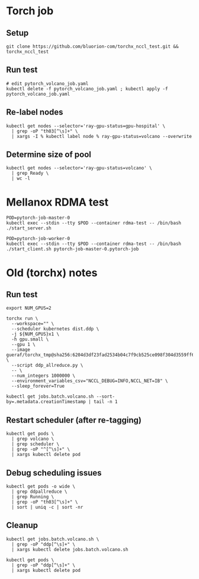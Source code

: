 # Torch job
## Setup
```
git clone https://github.com/bluorion-com/torchx_nccl_test.git && torchx_nccl_test
```

## Run test
```
# edit pytorch_volcano_job.yaml
kubectl delete -f pytorch_volcano_job.yaml ; kubectl apply -f pytorch_volcano_job.yaml
```

## Re-label nodes
```
kubectl get nodes --selector='ray-gpu-status=gpu-hospital' \
  | grep -oP "th03[^\s]+" \
  | xargs -I % kubectl label node % ray-gpu-status=volcano --overwrite
```

## Determine size of pool
```
kubectl get nodes --selector='ray-gpu-status=volcano' \
  | grep Ready \
  | wc -l

```

# Mellanox RDMA test
```
POD=pytorch-job-master-0
kubectl exec --stdin --tty $POD --container rdma-test -- /bin/bash
./start_server.sh
```

```
POD=pytorch-job-worker-0
kubectl exec --stdin --tty $POD --container rdma-test -- /bin/bash
./start_client.sh pytorch-job-master-0.pytorch-job
```

# Old (torchx) notes

## Run test
```
export NUM_GPUS=2

torchx run \
  --workspace="" \
  --scheduler kubernetes dist.ddp \
  -j ${NUM_GPUS}x1 \
  -h gpu.small \
  --gpu 1 \
  --image gueraf/torchx_tmp@sha256:6204d3df23fad2534b04c7f9cb525ce098f304d3559ff6218474ba9396d3e7d7 \
  --script ddp_allreduce.py \
  -- \
  --num_integers 1000000 \
  --environment_variables_csv="NCCL_DEBUG=INFO,NCCL_NET=IB" \
  --sleep_forever=True

kubectl get jobs.batch.volcano.sh --sort-by=.metadata.creationTimestamp | tail -n 1
```

## Restart scheduler (after re-tagging)
```
kubectl get pods \
  | grep volcano \
  | grep scheduler \
  | grep -oP "^[^\s]+" \
  | xargs kubectl delete pod
```
## Debug scheduling issues
```
kubectl get pods -o wide \
  | grep ddpallreduce \
  | grep Running \
  | grep -oP "th03[^\s]+" \
  | sort | uniq -c | sort -nr

```

## Cleanup
```
kubectl get jobs.batch.volcano.sh \
  | grep -oP "ddp[^\s]+" \
  | xargs kubectl delete jobs.batch.volcano.sh

kubectl get pods \
  | grep -oP "ddp[^\s]+" \
  | xargs kubectl delete pod

```
